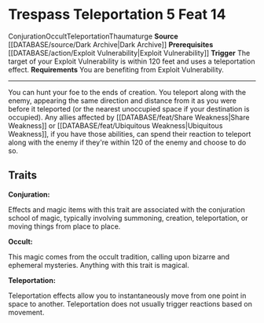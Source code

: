 ﻿---
actions: '[reaction]'
feat: Trespass Teleportation
id: '3726'
level: '14'
name: Trespass Teleportation
prerequisite: '[[DATABASE/action/Exploit Vulnerability|Exploit Vulnerability]]'
rarity: Common
requirement: You are benefiting from Exploit Vulnerability.
school: Conjuration
source: '[[DATABASE/source/Dark Archive|Dark Archive]]'
trait:
- '[[DATABASE/trait/Conjuration|Conjuration]]'
- '[[DATABASE/trait/Occult|Occult]]'
- '[[DATABASE/trait/Teleportation|Teleportation]]'
- '[[DATABASE/trait/Thaumaturge|Thaumaturge]]'
trigger: The target of your Exploit Vulnerability is within 120 feet and uses a [[DATABASE/trait/Teleportation|teleportation]]
  effect.
type: Feat

---
# Trespass Teleportation <span class="action-icon">5</span> <span class="item-type">Feat 14</span>

<span class="item-trait">Conjuration</span><span class="item-trait">Occult</span><span class="item-trait">Teleportation</span><span class="item-trait">Thaumaturge</span>
**Source** [[DATABASE/source/Dark Archive|Dark Archive]]
**Prerequisites** [[DATABASE/action/Exploit Vulnerability|Exploit Vulnerability]]
**Trigger** The target of your Exploit Vulnerability is within 120 feet and uses a teleportation effect.
**Requirements** You are benefiting from Exploit Vulnerability.

---
You can hunt your foe to the ends of creation. You teleport along with the enemy, appearing the same direction and distance from it as you were before it teleported (or the nearest unoccupied space if your destination is occupied). Any allies affected by [[DATABASE/feat/Share Weakness|Share Weakness]] or [[DATABASE/feat/Ubiquitous Weakness|Ubiquitous Weakness]], if you have those abilities, can spend their reaction to teleport along with the enemy if they're within 120 of the enemy and choose to do so.

## Traits

**Conjuration:**

Effects and magic items with this trait are associated with the conjuration school of magic, typically involving summoning, creation, teleportation, or moving things from place to place.

**Occult:**

This magic comes from the occult tradition, calling upon bizarre and ephemeral mysteries. Anything with this trait is magical.

**Teleportation:**

Teleportation effects allow you to instantaneously move from one point in space to another. Teleportation does not usually trigger reactions based on movement.